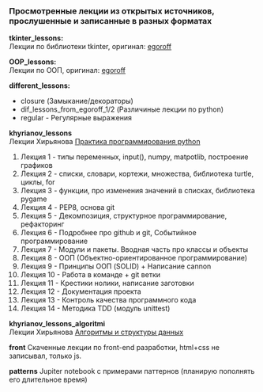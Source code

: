 ﻿### Просмотренные лекции из открытых источников, прослушенные и записанные в разных форматах

**tkinter_lessons:**  
Лекции по библиотеки tkinter, оригинал: [egoroff](https://www.youtube.com/watch?v=mLySBcS-6p0&list=PLQAt0m1f9OHsd6U5okp1XLoYyQR0oBjMM)

**OOP_lessons:**  
Лекции по ООП, оригинал: [egoroff](https://www.youtube.com/watch?v=jtIq61A1LLw&list=PLQAt0m1f9OHvyjJNjZK_unnLwMOXPTja8)

**different_lessons:**  
- closure (Замыкание/декораторы)
- dif_lessons_from_egoroff_1/2 (Различиные лекции по python)
- regular - Регулярные выражения

**khyrianov_lessons**  
Лекции Хирьянова [Практика программирования python](https://www.youtube.com/playlist?list=PLRDzFCPr95fIDJUvFxvzWxg-V9BmZlMMe)
1. Лекция 1 - типы переменных, input(), numpy, matpotlib, построение графиков
1. Лекция 2 - списки, словари, кортежи, множества, библиотека turtle, циклы, for
1. Лекция 3 - функции, про изменения значений в списках, библиотека pygame
1. Лекция 4 - PEP8, основа git
1. Лекция 5 - Декомпозиция, структурное программирование, рефакторинг
1. Лекция 6 - Подробнее про github и git, Событийное программирование
1. Лекция 7 - Модули и пакеты. Вводная часть про классы и объекты
1. Лекция 8 - ООП (Объектно-ориентированное программирование)
1. Лекция 9 - Принципы ООП (SOLID) + Написание cannon
1. Лекция 10 - Работа в команде + git ветки
1. Лекция 11 - Крестики нолики, написание заготовки
1. Лекция 12 - Документация проекта
1. Лекция 13 - Контроль качества программного кода
1. Лекция 14 - Методика TDD (модуль unittest)

**khyrianov_lessons_algoritmi**  
Лекции Хирьянова [Алгоритмы и структуры данных](https://www.youtube.com/playlist?list=PLRDzFCPr95fK7tr47883DFUbm4GeOjjc0)

**front** 
Скаченные лекции по front-end разработки, html+css не записывал, только js.

**patterns**
Jupiter notebook с примерами паттернов (планирую пополнять его длительное время)

